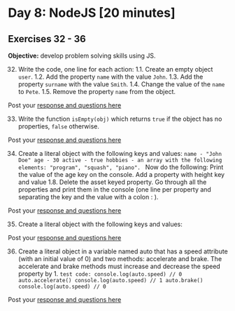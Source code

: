# Day 8: NodeJS [20 minutes]

## Exercises 32 - 36

**Objective:** develop problem solving skills using JS.

32.  Write the code, one line for each action:
	1.1.  Create an empty object `user`.
	1.2.  Add the property `name` with the value `John`.
	1.3.  Add the property `surname` with the value `Smith`.
	1.4.  Change the value of the `name` to `Pete`.
	1.5.  Remove the property `name` from the object.

Post your [response and questions here](https://foro.makeitreal.camp/t/respuesta-ejercicio-30-preparacion-top/4283)

33. Write the function `isEmpty(obj)` which returns `true` if the object has no properties, `false` otherwise.

Post your [response and questions here](https://foro.makeitreal.camp/t/respuesta-ejercicio-30-preparacion-top/4284)

34. Create a literal object with the following keys and values:
	`name - "John Doe"
	age - 30
	active - true
	hobbies - an array with the following elements: "program", "squash", "piano". `
Now do the following:  Print the value of the age key on the console.
Add a property with height key and value 1.8.
Delete the asset keyed property.
Go through all the properties and print them in the console (one line per property and separating the key and the value with a colon : ).

Post your [response and questions here](https://foro.makeitreal.camp/t/respuesta-ejercicio-30-preparacion-top/4285)

35. Create a literal object with the following keys and values:

Post your [response and questions here](https://foro.makeitreal.camp/t/respuesta-ejercicio-30-preparacion-top/4286)

36. Create a literal object in a variable named auto that has a speed attribute (with an initial value of 0) and two methods: accelerate and brake. The accelerate and brake methods must increase and decrease the speed property by 1.
`test code:
console.log(auto.speed) // 0
auto.accelerate()
console.log(auto.speed) // 1
auto.brake()
console.log(auto.speed) // 0`

Post your [response and questions here](https://foro.makeitreal.camp/t/respuesta-ejercicio-30-preparacion-top/4287)

